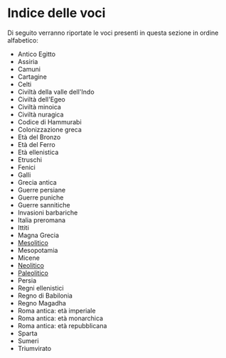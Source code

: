 # Indice delle voci

Di seguito verranno riportate le voci presenti in questa sezione in ordine alfabetico:

* Antico Egitto
* Assiria
* Camuni
* Cartagine
* Celti
* Civiltà della valle dell'Indo
* Civiltà dell'Egeo
* Civiltà minoica
* Civiltà nuragica
* Codice di Hammurabi
* Colonizzazione greca
* Età del Bronzo
* Età del Ferro
* Età ellenistica
* Etruschi
* Fenici
* Galli
* Grecia antica
* Guerre persiane
* Guerre puniche
* Guerre sannitiche
* Invasioni barbariche
* Italia preromana
* Ittiti
* Magna Grecia
* [Mesolitico](Mesolitico.md)
* Mesopotamia
* Micene
* [Neolitico](Neolitico.md)
* [Paleolitico](Paleolitico.md)
* Persia
* Regni ellenistici
* Regno di Babilonia
* Regno Magadha
* Roma antica: età imperiale
* Roma antica: età monarchica
* Roma antica: età repubblicana
* Sparta
* Sumeri
* Triumvirato